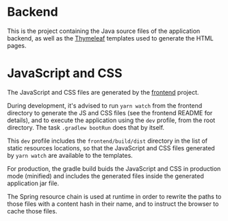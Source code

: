 # Backend

This is the project containing the Java source files of the application backend, as well as the 
[Thymeleaf](https://www.thymeleaf.org) templates used to generate the HTML pages.

# JavaScript and CSS

The JavaScript and CSS files are generated by the [frontend](../frontend/README.md) project.

During development, it's advised to run `yarn watch` from the frontend directory to generate the JS and
CSS files (see the frontend README for details), and to execute the application using the `dev` profile,
from the root directory. The task `.gradlew bootRun` does that by itself.

This `dev` profile includes the `frontend/build/dist` directory in the list of static resources locations,
so that the JavaScript and CSS files generated by `yarn watch` are available to the templates.

For production, the gradle build buids the JavaScript and CSS in production mode (minified) and includes
the generated files inside the generated application jar file.

The Spring resource chain is used at runtime in order to rewrite the paths to those files
with a content hash in their name, and to instruct the browser to cache those files.
